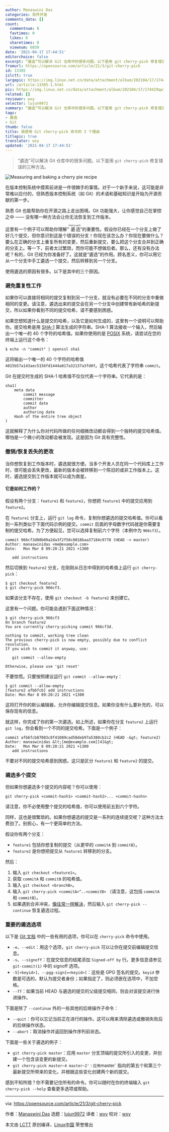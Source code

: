 ```yaml
---
author: Manaswini Das
categories: 软件开发
comments_data: []
count:
  commentnum: 0
  favtimes: 0
  likes: 0
  sharetimes: 0
  viewnum: 6039
date: '2021-04-17 17:44:51'
editorchoice: false
excerpt: “遴选”可以解决 Git 仓库中的很多问题。以下是用 git cherry-pick 修复错误的三种方法。
fromurl: https://opensource.com/article/21/3/git-cherry-pick
id: 13305
islctt: true
largepic: https://img.linux.net.cn/data/attachment/album/202104/17/174429qw1im6if6mf6zi9i.jpg
url: /article-13305-1.html
pic: https://img.linux.net.cn/data/attachment/album/202104/17/174429qw1im6if6mf6zi9i.jpg.thumb.jpg
related: []
reviewer: wxy
selector: lujun9972
summary: “遴选”可以解决 Git 仓库中的很多问题。以下是用 git cherry-pick 修复错误的三种方法。
tags:
- 遴选
- Git
thumb: false
title: 我使用 Git cherry-pick 命令的 3 个理由
titlepic: true
translator: wxy
updated: '2021-04-17 17:44:51'
---
```



> 
> “遴选”可以解决 Git 仓库中的很多问题。以下是用 `git cherry-pick` 修复错误的三种方法。
> 
> 
> 


![](https://img.linux.net.cn/data/attachment/album/202104/17/174429qw1im6if6mf6zi9i.jpg "Measuring and baking a cherry pie recipe")


在版本控制系统中摸索前进是一件很棘手的事情。对于一个新手来说，这可能是非常难以应付的，但熟悉版本控制系统（如 Git）的术语和基础知识是开始为开源贡献的第一步。


熟悉 Git 也能帮助你在开源之路上走出困境。Git 功能强大，让你感觉自己在掌控之中 —— 没有哪一种方法会让你无法恢复到工作版本。


这里有一个例子可以帮助你理解“<ruby> 遴选 <rt>  cherry-pick </rt></ruby>”的重要性。假设你已经在一个分支上做了好几个提交，但你意识到这是个错误的分支！你现在该怎么办？你现在要做什么？要么在正确的分支上重复所有的变更，然后重新提交，要么把这个分支合并到正确的分支上。等一下，前者太过繁琐，而你可能不想做后者。那么，还有没有办法呢？有的，Git 已经为你准备好了。这就是“遴选”的作用。顾名思义，你可以用它从一个分支中手工遴选一个提交，然后转移到另一个分支。


使用遴选的原因有很多。以下是其中的三个原因。


### 避免重复性工作


如果你可以直接将相同的提交复制到另一个分支，就没有必要在不同的分支中重做相同的变更。请注意，遴选出来的提交会在另一个分支中创建带有新哈希的新提交，所以如果你看到不同的提交哈希，请不要感到困惑。


如果您想知道什么是提交的哈希，以及它是如何生成的，这里有一个说明可以帮助你。提交哈希是用 [SHA-1](https://en.wikipedia.org/wiki/SHA-1) 算法生成的字符串。SHA-1 算法接收一个输入，然后输出一个唯一的 40 个字符的哈希值。如果你使用的是 [POSIX](https://opensource.com/article/19/7/what-posix-richard-stallman-explains) 系统，请尝试在您的终端上运行这个命令：



```
$ echo -n "commit" | openssl sha1

```

这将输出一个唯一的 40 个字符的哈希值 `4015b57a143aec5156fd1444a017a32137a3fd0f`。这个哈希代表了字符串 `commit`。


Git 在提交时生成的 SHA-1 哈希值不仅仅代表一个字符串。它代表的是：



```
sha1(
    meta data
        commit message
        committer
        commit date
        author
        authoring date
    Hash of the entire tree object
)

```

这就解释了为什么你对代码所做的任何细微改动都会得到一个独特的提交哈希值。哪怕是一个微小的改动都会被发现。这是因为 Git 具有完整性。


### 撤销/恢复丢失的更改


当你想恢复到工作版本时，遴选就很方便。当多个开发人员在同一个代码库上工作时，很可能会丢失更改，最新的版本会被转移到一个陈旧的或非工作版本上。这时，遴选提交到工作版本就可以成为救星。


#### 它是如何工作的？


假设有两个分支：`feature1` 和 `feature2`，你想把 `feature1` 中的提交应用到 `feature2`。


在 `feature1` 分支上，运行 `git log` 命令，复制你想遴选的提交哈希值。你可以看到一系列类似于下面代码示例的提交。`commit` 后面的字母数字代码就是你需要复制的提交哈希。为了方便起见，您可以选择复制前六个字符（本例中为 `966cf3`）。



```
commit 966cf3d08b09a2da3f2f58c0818baa37184c9778 (HEAD -> master)
Author: manaswinidas <me@example.com>
Date:   Mon Mar 8 09:20:21 2021 +1300

   add instructions

```

然后切换到 `feature2` 分支，在刚刚从日志中得到的哈希值上运行 `git cherry-pick`：



```
$ git checkout feature2
$ git cherry-pick 966cf3.

```

如果该分支不存在，使用 `git checkout -b feature2` 来创建它。


这里有一个问题。你可能会遇到下面这种情况：



```
$ git cherry-pick 966cf3
On branch feature2
You are currently cherry-picking commit 966cf3d.

nothing to commit, working tree clean
The previous cherry-pick is now empty, possibly due to conflict resolution.
If you wish to commit it anyway, use:

   git commit --allow-empty

Otherwise, please use 'git reset'

```

不要惊慌。只要按照建议运行 `git commit --allow-empty`：



```
$ git commit --allow-empty
[feature2 afb6fcb] add instructions
Date: Mon Mar 8 09:20:21 2021 +1300

```

这将打开你的默认编辑器，允许你编辑提交信息。如果你没有什么要补充的，可以保存现有的信息。


就这样，你完成了你的第一次遴选。如上所述，如果你在分支 `feature2` 上运行 `git log`，你会看到一个不同的提交哈希。下面是一个例子：



```
commit afb6fcb87083c8f41089cad58deb97a5380cb2c2 (HEAD -&gt; feature2)
Author: manaswinidas &lt;[me@example.com][4]&gt;
Date:   Mon Mar 8 09:20:21 2021 +1300
   add instructions

```

不要对不同的提交哈希感到困惑。这只是区分 `feature1` 和 `feature2` 的提交。


### 遴选多个提交


但如果你想遴选多个提交的内容呢？你可以使用：



```
git cherry-pick <commit-hash1> <commit-hash2>... <commit-hashn>

```

请注意，你不必使用整个提交的哈希值，你可以使用前五到六个字符。


同样，这也是很繁琐的。如果你想遴选的提交是一系列的连续提交呢？这种方法太费劲了。别担心，有一个更简单的方法。


假设你有两个分支：


* `feature1` 包括你想复制的提交（从更早的 `commitA` 到 `commitB`）。
* `feature2` 是你想把提交从 `feature1` 转移到的分支。


然后：


1. 输入 `git checkout <feature1>`。
2. 获取 `commitA` 和 `commitB` 的哈希值。
3. 输入 `git checkout <branchB>`。
4. 输入 `git cherry-pick <commitA>^..<commitB>` （请注意，这包括 `commitA` 和 `commitB`）。
5. 如果遇到合并冲突，[像往常一样解决](https://opensource.com/article/20/4/git-merge-conflict)，然后输入 `git cherry-pick --continue` 恢复遴选过程。


### 重要的遴选选项


以下是 [Git 文档](https://git-scm.com/docs/git-cherry-pick) 中的一些有用的选项，你可以在 `cherry-pick` 命令中使用。


* `-e`、`--edit`：用这个选项，`git cherry-pick` 可以让你在提交前编辑提交信息。
* `-s`、`--signoff`：在提交信息的结尾添加 `Signed-off by` 行。更多信息请参见 `git-commit(1)` 中的 signoff 选项。
* `-S[<keyid>]`、`--pgg-sign[=<keyid>]`：这些是 GPG 签名的提交。`keyid` 参数是可选的，默认为提交者身份；如果指定了，则必须嵌在选项中，不加空格。
* `--ff`：如果当前 HEAD 与遴选的提交的父级提交相同，则会对该提交进行快进操作。


下面是除了 `--continue` 外的一些其他的后继操作子命令：


* `--quit`：你可以忘记当前正在进行的操作。这可以用来清除遴选或撤销失败后的后继操作状态。
* `--abort`：取消操作并返回到操作序列前状态。


下面是一些关于遴选的例子：


* `git cherry-pick master`：应用 `master` 分支顶端的提交所引入的变更，并创建一个包含该变更的新提交。
* `git cherry-pick master~4 master~2'：应用`master` 指向的第五个和第三个最新提交所带来的变化，并根据这些变化创建两个新的提交。


感到不知所措？你不需要记住所有的命令。你可以随时在你的终端输入 `git cherry-pick --help` 查看更多选项或帮助。




---


via: <https://opensource.com/article/21/3/git-cherry-pick>


作者：[Manaswini Das](https://opensource.com/users/manaswinidas) 选题：[lujun9972](https://github.com/lujun9972) 译者：[wxy](https://github.com/wxy) 校对：[wxy](https://github.com/wxy)


本文由 [LCTT](https://github.com/LCTT/TranslateProject) 原创编译，[Linux中国](https://linux.cn/) 荣誉推出